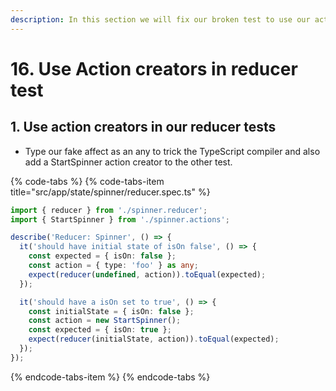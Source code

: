 ```yaml
---
description: In this section we will fix our broken test to use our action creators.
---
```


# 16. Use Action creators in reducer test

## 1. Use action creators in our reducer tests

* Type our fake affect as an any to trick the TypeScript compiler and also add a StartSpinner action creator to the other test.

{% code-tabs %}
{% code-tabs-item title="src/app/state/spinner/reducer.spec.ts" %}
```typescript
import { reducer } from './spinner.reducer';
import { StartSpinner } from './spinner.actions';

describe('Reducer: Spinner', () => {
  it('should have initial state of isOn false', () => {
    const expected = { isOn: false };
    const action = { type: 'foo' } as any;
    expect(reducer(undefined, action)).toEqual(expected);
  });

  it('should have a isOn set to true', () => {
    const initialState = { isOn: false };
    const action = new StartSpinner();
    const expected = { isOn: true };
    expect(reducer(initialState, action)).toEqual(expected);
  });
});

```
{% endcode-tabs-item %}
{% endcode-tabs %}

